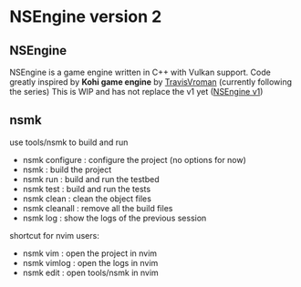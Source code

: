 # NSEngine version 2

## NSEngine

NSEngine is a game engine written in C++ with Vulkan support.
Code greatly inspired by **Kohi game engine** by [TravisVroman](https://www.youtube.com/@TravisVroman) (currently following the series)
This is WIP and has not replace the v1 yet ([NSEngine v1](https://github.com/ClementChambard/NSEngine))

## nsmk

use tools/nsmk to build and run

- nsmk configure : configure the project (no options for now)
- nsmk : build the project
- nsmk run : build and run the testbed
- nsmk test : build and run the tests
- nsmk clean : clean the object files
- nsmk cleanall : remove all the build files
- nsmk log : show the logs of the previous session

shortcut for nvim users:

- nsmk vim : open the project in nvim
- nsmk vimlog : open the logs in nvim
- nsmk edit : open tools/nsmk in nvim
